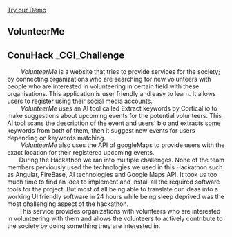 [Try our Demo](https://volunteermeconuhacks.herokuapp.com/)
## VolunteerMe
## ConuHack _CGI_Challenge
 &nbsp;&nbsp;&nbsp;&nbsp;&nbsp;&nbsp;&nbsp; _VolunteerMe_ is a website that tries to provide services for the society; by connecting organizations who are searching for new volunteers with people who are interested in volunteering in certain field with these organisations.
This application is user friendly and easy to learn. It allows users to register using their social media accounts. <br />
&nbsp;&nbsp;&nbsp;&nbsp;&nbsp;&nbsp;&nbsp; _VolunteerMe_ uses an AI tool called Extract keywords by Cortical.io to make suggestions about upcoming events for the potential volunteers. This AI tool scans the description of the event and users' bio and extracts some keywords from both of them, then it suggest new events for users depending on keywords matching. <br />
&nbsp;&nbsp;&nbsp;&nbsp;&nbsp;&nbsp;&nbsp; _VolunteerMe_ also uses the API of googleMaps to provide users with the exact location for their registered upcoming events. <br />
&nbsp;&nbsp;&nbsp;&nbsp;&nbsp;&nbsp;&nbsp;During the Hackathon we ran into multiple challenges. None of the team members perviously used the technologies we used in this Hackathon such as Angular, FireBase, AI technologies and Google Maps API. It took us too much time to find an idea to implement and install all the required software tools for the project. But most of all being able to translate our ideas into a working UI friendly software in 24 hours while being sleep deprived was the most challenging aspect of the hackathon.<br />
&nbsp;&nbsp;&nbsp;&nbsp;&nbsp;&nbsp;&nbsp;This service provides organizations with volunteers who are interested in volunteering with them and allows the volunteers to actively contribute to the society by doing something they are interested in. 


